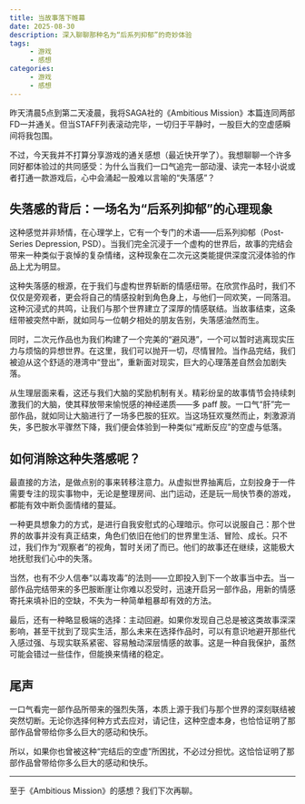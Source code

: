 ```yaml
---
title: 当故事落下帷幕
date: 2025-08-30
description: 深入聊聊那种名为“后系列抑郁”的奇妙体验
tags:
     - 游戏
     - 感想
categories:
     - 游戏
     - 感想
---
```

昨天清晨5点到第二天凌晨，我将SAGA社的《Ambitious Mission》本篇连同两部FD一并通关。但当STAFF列表滚动完毕，一切归于平静时，一股巨大的空虚感瞬间将我包围。

不过，今天我并不打算分享游戏的通关感想（最近快开学了）。我想聊聊一个许多同好都体验过的共同感受：为什么当我们一口气追完一部动漫、读完一本轻小说或者打通一款游戏后，心中会涌起一股难以言喻的“失落感”？

## 失落感的背后：一场名为“后系列抑郁”的心理现象
这种感觉并非矫情，在心理学上，它有一个专门的术语——后系列抑郁（Post-Series Depression, PSD）。当我们完全沉浸于一个虚构的世界后，故事的完结会带来一种类似于哀悼的复杂情绪，这种现象在二次元这类能提供深度沉浸体验的作品上尤为明显。

这种失落感的根源，在于我们与虚构世界斩断的情感纽带。在欣赏作品时，我们不仅仅是旁观者，更会将自己的情感投射到角色身上，与他们一同欢笑，一同落泪。这种沉浸式的共鸣，让我们与那个世界建立了深厚的情感联结。当故事结束，这条纽带被突然中断，就如同与一位朝夕相处的朋友告别，失落感油然而生。

同时，二次元作品也为我们构建了一个完美的“避风港”，一个可以暂时逃离现实压力与烦恼的异想世界。在这里，我们可以抛开一切，尽情冒险。当作品完结，我们被迫从这个舒适的港湾中“登出”，重新面对现实，巨大的心理落差自然会加剧失落。

从生理层面来看，这还与我们大脑的奖励机制有关。精彩纷呈的故事情节会持续刺激我们的大脑，使其释放带来愉悦感的神经递质——多 paff 胺。一口气“肝”完一部作品，就如同让大脑进行了一场多巴胺的狂欢。当这场狂欢戛然而止，刺激源消失，多巴胺水平骤然下降，我们便会体验到一种类似“戒断反应”的空虚与低落。

## 如何消除这种失落感呢？
最直接的方法，是做点别的事来转移注意力。从虚拟世界抽离后，立刻投身于一件需要专注的现实事物中，无论是整理房间、出门运动，还是玩一局快节奏的游戏，都能有效中断负面情绪的蔓延。

一种更具想象力的方式，是进行自我安慰式的心理暗示。你可以说服自己：那个世界的故事并没有真正结束，角色们依旧在他们的世界里生活、冒险、成长。只不过，我们作为“观察者”的视角，暂时关闭了而已。他们的故事还在继续，这能极大地抚慰我们心中的失落。

当然，也有不少人信奉“以毒攻毒”的法则——立即投入到下一个故事当中去。当一部作品完结带来的多巴胺断崖让你难以忍受时，迅速开启另一部作品，用新的情感寄托来填补旧的空缺，不失为一种简单粗暴却有效的方法。

最后，还有一种略显极端的选择：主动回避。如果你发现自己总是被这类故事深深影响，甚至干扰到了现实生活，那么未来在选择作品时，可以有意识地避开那些代入感过强、与现实联系紧密、容易触动深层情感的故事。这是一种自我保护，虽然可能会错过一些佳作，但能换来情绪的稳定。
## 尾声
一口气看完一部作品所带来的强烈失落，本质上源于我们与那个世界的深刻联结被突然切断。无论你选择何种方式去应对，请记住，这种空虚本身，也恰恰证明了那部作品曾带给你多么巨大的感动和快乐。

所以，如果你也曾被这种“完结后的空虚”所困扰，不必过分担忧。这恰恰证明了那部作品曾带给你多么巨大的感动和快乐。

---

至于《Ambitious Mission》的感想？我们下次再聊。





